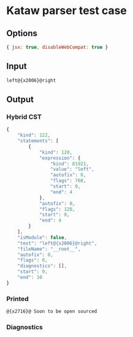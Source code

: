 # Kataw parser test case

## Options

`````js
{ jsx: true, disableWebCompat: true }
`````

## Input

`````js
left@{x2006}@right
`````

## Output

### Hybrid CST

```javascript
{
    "kind": 122,
    "statements": [
        {
            "kind": 120,
            "expression": {
                "kind": 81921,
                "value": "left",
                "autofix": 0,
                "flags": 768,
                "start": 0,
                "end": 4
            },
            "autofix": 0,
            "flags": 128,
            "start": 0,
            "end": 4
        }
    ],
    "isModule": false,
    "text": "left@{x2006}@right",
    "fileName": "__root__",
    "autofix": 0,
    "flags": 0,
    "diagnostics": [],
    "start": 0,
    "end": 10
}
```

### Printed

```javascript
@{x2716}@ Soon to be open sourced
```

### Diagnostics

```javascript

```

